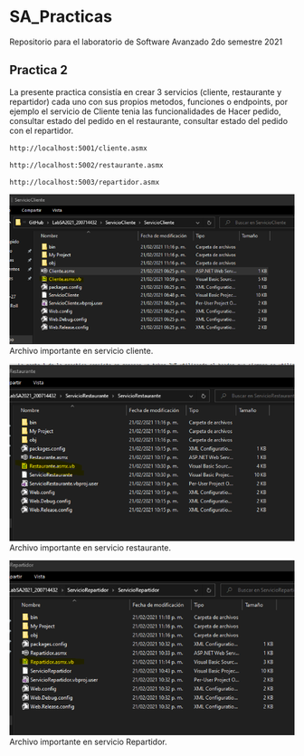 # SA_Practicas
Repositorio para el laboratorio de Software Avanzado 2do semestre 2021

## Practica 2
La presente practica consistía en crear 3 servicios (cliente, restaurante y repartidor) cada uno con sus propios metodos, funciones o endpoints, por ejemplo el servicio de Cliente
tenia las funcionalidades de Hacer pedido, consultar estado del pedido en el restaurante, consultar estado del pedido con el repartidor.

```
http://localhost:5001/cliente.asmx
```
```
http://localhost:5002/restaurante.asmx
```
```
http://localhost:5003/repartidor.asmx
```


![Archivo importante en servicio cliente.](https://github.com/kalabajouie/SA_Practicas/blob/main/Practica_2/1.png "Cliente")
Archivo importante en servicio cliente.

![Archivo importante en servicio restaurante.](https://github.com/kalabajouie/LabSA2021_200714432/blob/Practica3/2.png "Restaurante")
Archivo importante en servicio restaurante.

![Archivo importante en servicio Repartidor.](https://github.com/kalabajouie/LabSA2021_200714432/blob/Practica3/3.png "Repartidor")
Archivo importante en servicio Repartidor.
